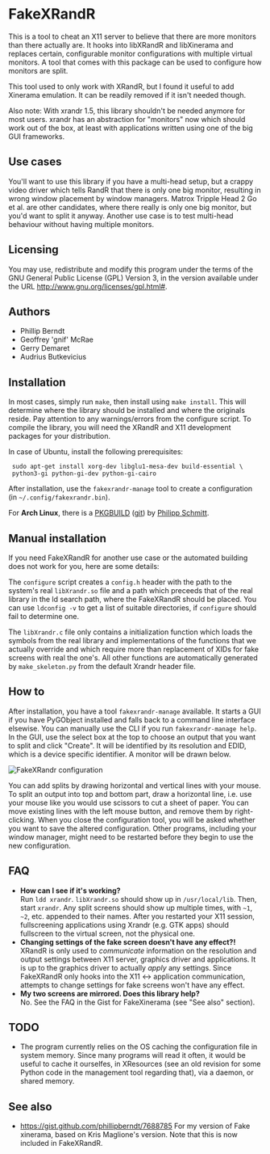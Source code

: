 FakeXRandR
==========

This is a tool to cheat an X11 server to believe that there are more monitors
than there actually are. It hooks into libXRandR and libXinerama and replaces
certain, configurable monitor configurations with multiple virtual monitors. A
tool that comes with this package can be used to configure how monitors are
split.

This tool used to only work with XRandR, but I found it useful to add Xinerama
emulation. It can be readily removed if it isn't needed though.

Also note: With xrandr 1.5, this library shouldn't be needed anymore for most
users. xrandr has an abstraction for "monitors" now which should work out of
the box, at least with applications written using one of the big GUI
frameworks.

Use cases
---------

You'll want to use this library if you have a multi-head setup, but a crappy
video driver which tells RandR that there is only one big monitor, resulting in
wrong window placement by window managers. Matrox Tripple Head 2 Go et al. are
other candidates, where there really is only one big monitor, but you'd want to
split it anyway. Another use case is to test multi-head behaviour without
having multiple monitors.

Licensing
---------

You may use, redistribute and modify this program under the terms of the GNU
General Public License (GPL) Version 3, in the version available under the URL
http://www.gnu.org/licenses/gpl.html#.

Authors
-------

* Phillip Berndt
* Geoffrey 'gnif' McRae
* Gerry Demaret
* Audrius Butkevicius

Installation
------------

In most cases, simply run `make`, then install using `make install`. This will determine
where the library should be installed and where the originals reside. Pay
attention to any warnings/errors from the configure script. To compile the
library, you will need the XRandR and X11 development packages for your
distribution.

In case of Ubuntu, install the following prerequisites:

     sudo apt-get install xorg-dev libglu1-mesa-dev build-essential \
     python3-gi python-gi-dev python-gi-cairo

After installation, use the `fakexrandr-manage` tool to create a configuration (in
`~/.config/fakexrandr.bin`).

For **Arch Linux**, there is a [PKGBUILD](https://aur.archlinux.org/packages/fakexrandr-git/)
([git](https://github.com/pschmitt/aur-fakexrandr-git)) by
[Philipp Schmitt](https://github.com/pschmitt).

Manual installation
-------------------

If you need FakeXRandR for another use case or the automated building does not
work for you, here are some details:

The `configure` script creates a `config.h` header with the
path to the system's real `libXrandr.so` file and a path which preceeds that of
the real library in the ld search path, where the FakeXRandR should be placed.
You can use `ldconfig -v` to get a list of suitable directories, if `configure`
should fail to determine one.

The `libXrandr.c` file only contains a initialization function which loads the
symbols from the real library and implementations of the functions that we
actually override and which require more than replacement of XIDs for fake
screens with real the one's. All other functions are automatically generated
by `make_skeleton.py` from the default Xrandr header file.

How to
------

After installation, you have a tool `fakexrandr-manage` available. It starts
a GUI if you have PyGObject installed and falls back to a command line interface
elsewise. You can manually use the CLI if you run `fakexrandr-manage help`.
In the GUI, use the select box at the top to choose an output that you want to
split and click "Create". It will be identified by its resolution and EDID,
which is a device specific identifier. A monitor will be drawn below.

![FakeXRandr configuration](https://cloud.githubusercontent.com/assets/387407/7010346/acbc329c-dca0-11e4-8e16-0d45079dc570.png)

You can add splits by drawing horizontal and vertical lines with your mouse.
To split an output into top and bottom part, draw a horizontal line, i.e. use
your mouse like you would use scissors to cut a sheet of paper.  You can move
existing lines with the left mouse button, and remove them by right-clicking.
When you close the configuration tool, you will be asked whether you want to
save the altered configuration. Other programs, including your window manager,
might need to be restarted before they begin to use the new configuration.

FAQ
---

* **How can I see if it's working?**<br/>
  Run `ldd xrandr`. `libXrandr.so` should show up in `/usr/local/lib`. Then,
  start `xrandr`. Any split screens should show up multiple times, with `~1`,
  `~2`, etc. appended to their names.  After you restarted your X11 session,
  fullscreening applications using Xrandr (e.g. GTK apps) should fullscreen to
  the virtual screen, not the physical one.
* **Changing settings of the fake screen doesn't have any effect?!**<br/>
  XRandR is only used to *communicate* information on the resolution and output
  settings between X11 server, graphics driver and applications. It is up to
  the graphics driver to actually *apply* any settings. Since FakeXRandR
  only hooks into the X11 ↔ application communication, attempts to change
  settings for fake screens won't have any effect.
* **My two screens are mirrored. Does this library help?**<br/>
  No. See the FAQ in the Gist for FakeXinerama (see "See also" section).

TODO
----

* The program currently relies on the OS caching the configuration file in system
  memory. Since many programs will read it often, it would be useful to cache
  it ourselfes, in XResources (see an old revision for some Python code in the
  management tool regarding that), via a daemon, or shared memory.

See also
--------

 * https://gist.github.com/phillipberndt/7688785
   For my version of Fake xinerama, based on Kris Maglione's version. Note
   that this is now included in FakeXRandR.
